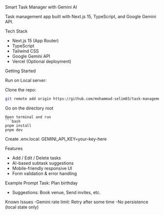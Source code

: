 Smart Task Manager with Gemini AI

Task management app built with Next.js 15, TypeScript, and Google Gemini API.

Tech Stack
- Next.js 15 (App Router)
- TypeScript
- Tailwind CSS
- Google Gemini API
- Vercel (Optional deployment)

Getting Started

Run on Local server:

Clone the repo:
```bash
git remote add origin https://github.com/mohammad-selim03/task-management-ai.git
```
Go on the directory root
```
Open terminal and run
```bash
pnpm install
pnpm dev
```

Create .env.local:
GEMINI_API_KEY=your-key-here


Features
- Add / Edit / Delete tasks
- AI-based subtask suggestions
- Mobile-friendly responsive UI
- Form validation & error handling

Example Prompt
Task: Plan birthday
- Suggestions: Book venue, Send invites, etc.

Known Issues
-Gemini rate limit: Retry after some time
-No persistence (local state only)
